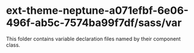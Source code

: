 # ext-theme-neptune-a071efbf-6e06-496f-ab5c-7574ba99f7df/sass/var

This folder contains variable declaration files named by their component class.
